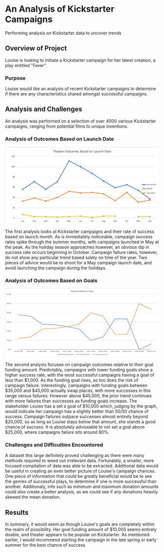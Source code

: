 # An Analysis of Kickstarter Campaigns
Performing analysis on Kickstarter data to uncover trends

## Overview of Project
Louise is looking to initiate a Kickstarter campaign for her latest creation, a play entitled "Fever".

### Purpose
Louise would like an analysis of recent Kickstarter campaigns to determine if there are any characteristics shared amongst successful campaigns.

## Analysis and Challenges
An analysis was performed on a selection of over 4000 various Kickstarter campaigns, ranging from potential films to unique inventions.

### Analysis of Outcomes Based on Launch Date
![Theater_Outcomes_vs_Launch](https://github.com/michael999999999/kickstarter-analysis/blob/main/Theater_Outcomes_vs_Launch.png)

The first analysis looks at Kickstarter campaigns and their rate of success based on launch month. As is immediately noticeable, campaign success rates spike through the summer months, with campaigns launched in May at the peak. As the holiday season approaches however, an obvious dip in success rate occurs beginning in October. Campaign failure rates, however, do not show any particular trend based solely on time of the year. Two pieces of advice would be to shoot for a May campaign launch date, and avoid launching the campaign during the holidays.

### Analysis of Outcomes Based on Goals
![Outcomes_vs_Goals](https://github.com/michael999999999/kickstarter-analysis/blob/main/Outcomes_vs_Goals.png)

The second analysis focuses on campaign outcomes relative to their goal funding amount. Predictably, campaigns with lower funding goals show a higher success rate, with the most successful campaigns having a goal of less than $1,000. As the funding goal rises, so too does the risk of campaign failure. Interestingly, campaigns with funding goals between $35,000 and $45,000 actually swap places, with more successes in this range versus failures. However above $45,000, the prior trend continues with more failures than successes as funding goals increase. The stakeholder Louise has a set a goal of $10,000 which, judging by the graph, would indicate her campaign has a slightly better than 50/50 chance of success. Campaign failures outpace successes almost entirely beyond $20,000, so as long as Louise stays below that amount, she stands a good chance of success. It is absolutely adviseable to not set a goal above $25,000, where campaigns failure sits around 80%.

### Challenges and Difficulties Encountered
A dataset this large definitely proved challenging as there were many methods required to weed out irrelevant data. Fortunately, a smaller, more focused compilation of data was able to be extracted. Additional data would be useful in creating an even better picture of Louise's campaign chances. One piece of information that could be greatly beneficial would be to see the genres of successful plays, to determine if one is more successful than another. Additionaly, info such as minimum and maximum donation amounts could also create a better analysis, as we could see if any donations heavily skewed the mean donation. 

## Results
In summary, it would seem as though Louise's goals are completely within the realm of possibility. Her goal funding amount of $10,000 seems entirely doable, and theater appears to be popular on Kickstarter. As mentioned earlier, I would recommend starting the campaign in the late spring or early summer for the best chance of success.

